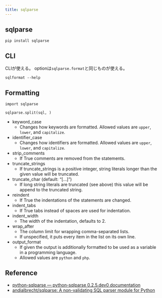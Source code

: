 ```yaml
---
title: sqlparse
---
```


## sqlparse

```
pip install sqlparse
```

## CLI
CLIが使える。
optionは`sqlparse.format`と同じものが使える。

```
sqlformat --help
```


## Formatting

```
import sqlparse

sqlparse.split(sql, )
```

* keyword_case
    * Changes how keywords are formatted.
    Allowed values are `upper`, `lower`, and `capitalize`.
* identifier_case
    * Changes how identifiers are formatted. Allowed values are `upper`, `lower`, and `capitalize`.
* strip_comments
    * If True comments are removed from the statements.
* truncate_strings
    * If truncate_strings is a positive integer, string literals longer than the given value will be truncated.
* truncate_char (default: “[...]”)
    * If long string literals are truncated (see above) this value will be append to the truncated string.
* reindent
    * If True the indentations of the statements are changed.
* indent_tabs
    * If True tabs instead of spaces are used for indentation.
* indent_width
    * The width of the indentation, defaults to 2.
* wrap_after
    * The column limit for wrapping comma-separated lists.
    * If unspecified, it puts every item in the list on its own line.
* output_format
    * If given the output is additionally formatted to be used as a variable in a programming language.
    * Allowed values are `python` and `php`.

## Reference
* [python-sqlparse — python-sqlparse 0.2.5.dev0 documentation](https://sqlparse.readthedocs.io/en/latest/)
* [andialbrecht/sqlparse: A non-validating SQL parser module for Python](https://github.com/andialbrecht/sqlparse)

